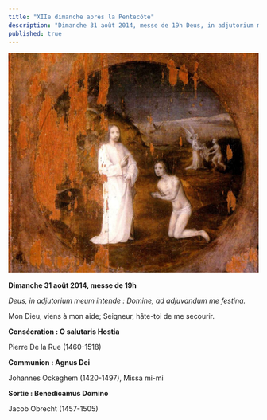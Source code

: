 ```yaml
---
title: "XIIe dimanche après la Pentecôte"
description: "Dimanche 31 août 2014, messe de 19h Deus, in adjutorium meum intende : Domine, ad adjuvandum me festina. Mon Dieu, viens à mon aide; Seigneur, hâte-toi de me secourir. Consécration : O salutaris Hostia Pierre De la Rue (1460-1518) Communion : Agnus Dei..."
published: true
---
```



![](/images/2014-08-11-jerome-bosch.jpg)

**Dimanche 31 août 2014, messe de 19h**

*Deus, in adjutorium meum intende : Domine, ad adjuvandum me festina.*

Mon Dieu, viens à mon aide; Seigneur, hâte-toi de me secourir.

**Consécration : O salutaris Hostia**

Pierre De la Rue (1460-1518)

**Communion : Agnus Dei**

Johannes Ockeghem (1420-1497), Missa mi-mi

**Sortie : Benedicamus Domino**

Jacob Obrecht (1457-1505)
